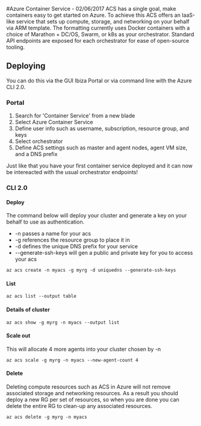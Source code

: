 #Azure Container Service - 02/06/2017
ACS has a single goal, make containers easy to get started on Azure. To achieve this ACS offers an IaaS-like service that sets up compute, storage, and networking on your behalf via ARM template.
The formatting currently uses Docker containers with a choice of Marathon + DC/OS, Swarm, or k8s as your orchestrator. Standard API endpoints are exposed for each orchestrator for ease of open-source tooling.

## Deploying
You can do this via the GUI Ibiza Portal or via command line with the Azure CLI 2.0.

### Portal
1. Search for 'Container Service' from a new blade
2. Select Azure Container Service
3. Define user info such as username, subscription, resource group, and keys
4. Select orchestrator
5. Define ACS settings such as master and agent nodes, agent VM size, and a DNS prefix

Just like that you have your first container service deployed and it can now be intereacted with the usual orchestrator endpoints!

### CLI 2.0

#### Deploy
The command below will deploy your cluster and generate a key on your behalf to use as authentication.
* -n passes a name for your acs
* -g references the resource group to place it in 
* -d defines the unique DNS prefix for your service
* --generate-ssh-keys will gen a public and private key for you to access your acs 

`az acs create -n myacs -g myrg -d uniquedns --generate-ssh-keys` <br>

#### List
`az acs list --output table`

#### Details of cluster
`az acs show -g myrg -n myacs --output list`

#### Scale out 
This will allocate 4 more agents into your cluster chosen by -n

`az acs scale -g myrg -n myacs --new-agent-count 4`

#### Delete
Deleting compute resources such as ACS in Azure will not remove associated storage and networking resources. As a result you should deploy a new RG per set of resources, so when you are done you can delete the entire RG to clean-up any associated resources.

`az acs delete -g myrg -n myacs`